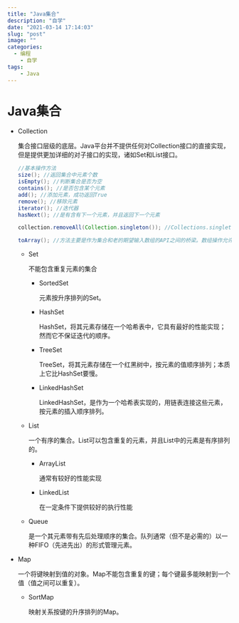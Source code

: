 ```yaml
---
title: "Java集合"
description: "自学"
date: "2021-03-14 17:14:03"
slug: "post"
image: ""
categories:
  - 编程
	- 自学
tags:
    - Java
---
```


# Java集合

* Collection

  集合接口层级的底层。Java平台并不提供任何对Collection接口的直接实现，但是提供更加详细的对子接口的实现，诸如Set和List接口。

  ```Java
  //基本操作方法
  size(); //返回集合中元素个数
  isEmpty(); //判断集合是否为空
  contains(); //是否包含某个元素
  add(); //添加元素，成功返回True
  remove(); //移除元素
  iterator(); //迭代器
  hasNext(); //是有含有下一个元素，并且返回下一个元素
  
  collection.removeAll(Collection.singleton()); //Collections.singleton是一个静态工厂方法，返回一个只包含指定元素的不可变的Set集合。例如Collections.Singleton(e)方法返回只包含元素e的Set集合，然后集合c调用removeAll方法删除c中所有元素e的实例。同样，Collections.Singleton(null)方法返回只包含元素null的Set集合，然后集合c调用removeAll方法删除c中所有null元素。
  
  toArray(); //方法主要是作为集合和老的期望输入数组的API之间的桥梁。数组操作允许Collection中的内容被转换到一个数组中去
  ```

  

  * Set

    不能包含重复元素的集合

    * SortedSet

      元素按升序排列的Set。
      
    * HashSet

      HashSet，将其元素存储在一个哈希表中，它具有最好的性能实现；然而它不保证迭代的顺序。

    * TreeSet

      TreeSet，将其元素存储在一个红黑树中，按元素的值顺序排列；本质上它比HashSet要慢。

    * LinkedHashSet

      LinkedHashSet，是作为一个哈希表实现的，用链表连接这些元素，按元素的插入顺序排列。

  * List

    一个有序的集合。List可以包含重复的元素，并且List中的元素是有序排列的。

    * ArrayList

      通常有较好的性能实现

    * LinkedList

      在一定条件下提供较好的执行性能

  * Queue

    是一个其元素带有先后处理顺序的集合。队列通常（但不是必需的）以一种FIFO（先进先出）的形式管理元素。

* Map

  一个将键映射到值的对象。Map不能包含重复的键；每个键最多能映射到一个值（值之间可以重复）。

  * SortMap

    映射关系按键的升序排列的Map。

